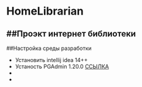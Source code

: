 # HomeLibrarian
##Проэкт интернет библиотеки
-----------------------------------
##Настройка среды разработки 
* Установить intellij idea 14++
* Устаность PGAdmin 1.20.0 [ССЫЛКА](http://www.pgadmin.org/)
*
*
